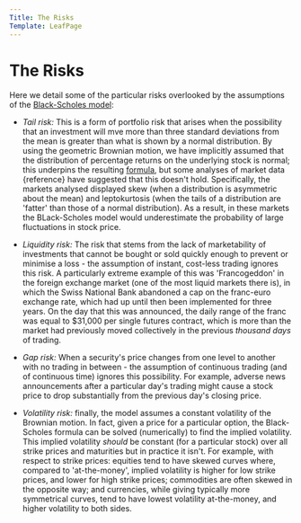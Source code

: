 ```yaml
---
Title: The Risks
Template: LeafPage
---
```


# The Risks

Here we detail some of the particular risks overlooked by the assumptions of the [Black-Scholes model](1Model):

- *Tail risk:* This is a form of portfolio risk that arises when the possibility that an investment will mve more than three standard deviations from the mean is greater than what is shown by a normal distribution. By using the geometric Brownian motion, we have implicitly assumed that the distribution of percentage returns on the underlying stock is normal; this underpins the resulting [formula](3Formula), but some analyses of market data {reference} have suggested that this doesn't hold. Specifically, the markets analysed displayed skew (when a distribution is asymmetric about the mean) and leptokurtosis (when the tails of a distribution are 'fatter' than those of a normal distribution). As a result, in these markets the BLack-Scholes model would underestimate the probability of large fluctuations in stock price.

- *Liquidity risk:* The risk that stems from the lack of marketability of investments that cannot be bought or sold quickly enough to prevent or minimise a loss - the assumption of instant, cost-less trading ignores this risk. A particularly extreme example of this was 'Francogeddon' in the foreign exchange market (one of the most liquid markets there is), in which the Swiss National Bank abandoned a cap on the franc-euro exchange rate, which had up until then been implemented for three years. On the day that this was announced, the daily range of the franc was equal to \$31,000 per single futures contract, which is more than the market had previously moved collectively in the previous *thousand days* of trading.

- *Gap risk:* When a security's price changes from one level to another with no trading in between - the assumption of continuous trading (and of continuous time) ignores this possibility. For example, adverse news announcements after a particular day's trading might cause a stock price to drop substantially from the previous day's closing price.

- *Volatility risk:* finally, the model assumes a constant volatility of the Brownian motion. In fact, given a price for a particular option, the Black-Scholes formula can be solved (numerically) to find the implied volatility. This implied volatility *should* be constant (for a particular stock) over all strike prices and maturities but in practice it isn't. For example, with respect to strike prices: equities tend to have skewed curves where, compared to 'at-the-money', implied volatility is higher for low strike prices, and lower for high strike prices; commodities are often skewed in the opposite way; and currencies, while giving typically more symmetrical curves, tend to have lowest volatility at-the-money, and higher volatility to both sides.
